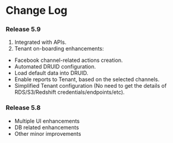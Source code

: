 # Change Log

### Release 5.9

1. Integrated with APIs. 
2. Tenant on-boarding enhancements:

* Facebook channel-related actions creation.
* Automated DRUID configuration.
* Load default data into DRUID.
* Enable reports to Tenant, based on the selected channels. 
* Simplified Tenant configuration \(No need to get the details of RDS/S3/Redshift credentials/endpoints/etc\).

### Release 5.8

* Multiple UI enhancements
* DB related enhancements
* Other minor improvements

